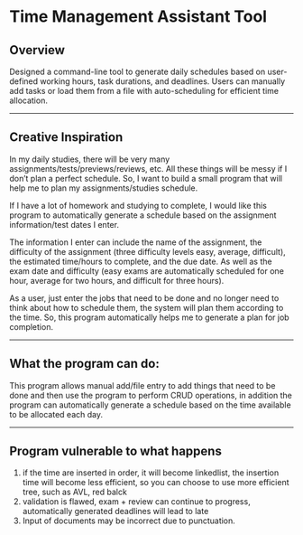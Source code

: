 # Time Management Assistant Tool

## Overview
Designed a command-line tool to generate daily schedules based on user-defined working hours, task durations, and deadlines. Users can manually add tasks or load them from a file with auto-scheduling for efficient time allocation.

---

## Creative Inspiration
In my daily studies, there will be very many assignments/tests/previews/reviews, etc. All these things will be messy if I don’t plan a perfect schedule. So, I want to build a small program that will help me to plan my assignments/studies schedule.

If I have a lot of homework and studying to complete, I would like this program to automatically generate a schedule based on the assignment information/test dates I enter.

The information I enter can include the name of the assignment, the difficulty of the assignment (three difficulty levels easy, average, difficult), the estimated time/hours to complete, and the due date.
As well as the exam date and difficulty (easy exams are automatically scheduled for one hour, average for two hours, and difficult for three hours).

As a user, just enter the jobs that need to be done and no longer need to think about how to schedule them, the system will plan them according to the time. So, this program automatically helps me to generate a plan for job completion. 

---

## What the program can do:
This program allows manual add/file entry to add things that need to be done and then use the program to perform CRUD operations, in addition the program can automatically generate a schedule based on the time available to be allocated each day.

---

## Program vulnerable to what happens
1. if the time are inserted in order, it will become linkedlist, the insertion time will become less efficient, so you can choose to use more efficient tree, such as AVL, red balck
2. validation is flawed, exam + review can continue to progress, automatically generated deadlines will lead to late
3. Input of documents may be incorrect due to punctuation.



